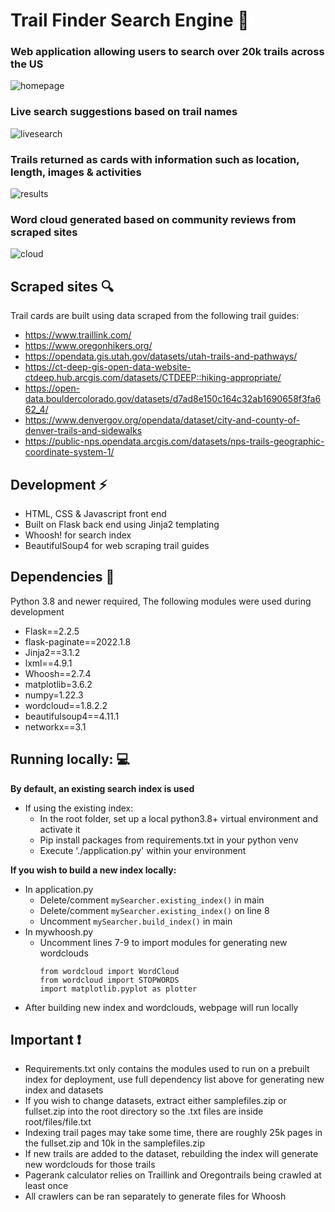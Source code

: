 # Trail Finder Search Engine :evergreen_tree:

### Web application allowing users to search over 20k trails across the US

![homepage](https://github.com/Vladvitalaru/Trail-Finder/assets/78878935/f0aec7d1-4c92-4311-b95a-d998b3dbedcf)

### Live search suggestions based on trail names 

![livesearch](https://github.com/Vladvitalaru/Trail-Finder/assets/78878935/2e294501-aa65-4316-bbd8-eee813d22f11)


### Trails returned as cards with information such as location, length, images & activities

![results](https://github.com/Vladvitalaru/Trail-Finder/assets/78878935/8485b11a-07e3-4334-8c1b-b4ef60b67927)


### Word cloud generated based on community reviews from scraped sites

![cloud](https://github.com/Vladvitalaru/Trail-Finder/assets/78878935/c69575be-ff1f-4854-9230-c3f0eb5ffd8b)


## Scraped sites :mag:
Trail cards are built using data scraped from the following trail guides:
- https://www.traillink.com/
- https://www.oregonhikers.org/
- https://opendata.gis.utah.gov/datasets/utah-trails-and-pathways/
- https://ct-deep-gis-open-data-website-ctdeep.hub.arcgis.com/datasets/CTDEEP::hiking-appropriate/
- https://open-data.bouldercolorado.gov/datasets/d7ad8e150c164c32ab1690658f3fa662_4/
- https://www.denvergov.org/opendata/dataset/city-and-county-of-denver-trails-and-sidewalks
- https://public-nps.opendata.arcgis.com/datasets/nps-trails-geographic-coordinate-system-1/


## Development :zap:
- HTML, CSS & Javascript front end
- Built on Flask back end using Jinja2 templating
- Whoosh! for search index
- BeautifulSoup4 for web scraping trail guides

## Dependencies :electric_plug:
Python 3.8 and newer required, 
The following modules were used during development
- Flask==2.2.5
- flask-paginate==2022.1.8
- Jinja2==3.1.2
- lxml==4.9.1
- Whoosh==2.7.4
- matplotlib=3.6.2
- numpy=1.22.3
- wordcloud==1.8.2.2
- beautifulsoup4==4.11.1
- networkx==3.1

## Running locally: :computer:
**By default, an existing search index is used**  
- If using the existing index:
    - In the root folder, set up a local python3.8+ virtual environment and activate it
    - Pip install packages from requirements.txt in your python venv
    - Execute './application.py' within your environment
      
**If you wish to build a new index locally:**
 - In application.py
    - Delete/comment ```mySearcher.existing_index()``` in main
    - Delete/comment ```mySearcher.existing_index()``` on line 8
    - Uncomment ```mySearcher.build_index()``` in main
- In mywhoosh.py
  - Uncomment lines 7-9 to import modules for generating new wordclouds
    ```
    from wordcloud import WordCloud
    from wordcloud import STOPWORDS
    import matplotlib.pyplot as plotter
    ```
- After building new index and wordclouds, webpage will run locally
  
## Important :exclamation:
- Requirements.txt only contains the modules used to run on a prebuilt index for deployment, use full dependency list above for generating new index and datasets
- If you wish to change datasets, extract either samplefiles.zip or fullset.zip into the root directory so the .txt files are inside root/files/file.txt
- Indexing trail pages may take some time, there are roughly 25k pages in the fullset.zip and 10k in the samplefiles.zip
- If new trails are added to the dataset, rebuilding the index will generate new wordclouds for those trails
- Pagerank calculator relies on Traillink and Oregontrails being crawled at least once
- All crawlers can be ran separately to generate files for Whoosh

